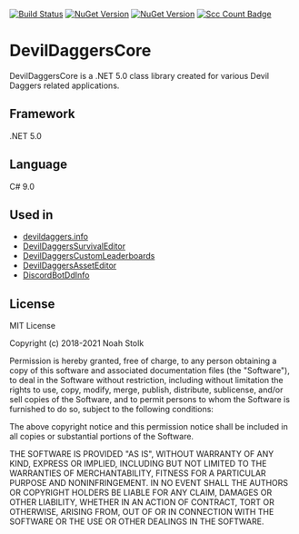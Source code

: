 [![Build Status](https://travis-ci.org/NoahStolk/DevilDaggersAssetEditor.svg?branch=master)](https://travis-ci.org/NoahStolk/DevilDaggersAssetEditor)
[![NuGet Version](https://img.shields.io/nuget/v/DevilDaggersCore.svg)](https://www.nuget.org/packages/DevilDaggersCore/)
[![NuGet Version](https://img.shields.io/nuget/v/DevilDaggersCore.Wpf.svg)](https://www.nuget.org/packages/DevilDaggersCore.Wpf/)
[![Scc Count Badge](https://sloc.xyz/github/NoahStolk/DevilDaggersCore/)](https://github.com/NoahStolk/DevilDaggersCore/)

# DevilDaggersCore
DevilDaggersCore is a .NET 5.0 class library created for various Devil Daggers related applications.

## Framework
.NET 5.0

## Language
C# 9.0

## Used in
- [devildaggers.info](https://devildaggers.info/)
- [DevilDaggersSurvivalEditor](https://github.com/NoahStolk/DevilDaggersSurvivalEditor)
- [DevilDaggersCustomLeaderboards](https://github.com/NoahStolk/DevilDaggersCustomLeaderboards)
- [DevilDaggersAssetEditor](https://github.com/NoahStolk/DevilDaggersAssetEditor)
- [DiscordBotDdInfo](https://github.com/NoahStolk/DiscordBotDdInfo)

## License
MIT License

Copyright (c) 2018-2021 Noah Stolk

Permission is hereby granted, free of charge, to any person obtaining a copy
of this software and associated documentation files (the "Software"), to deal
in the Software without restriction, including without limitation the rights
to use, copy, modify, merge, publish, distribute, sublicense, and/or sell
copies of the Software, and to permit persons to whom the Software is
furnished to do so, subject to the following conditions:

The above copyright notice and this permission notice shall be included in all
copies or substantial portions of the Software.

THE SOFTWARE IS PROVIDED "AS IS", WITHOUT WARRANTY OF ANY KIND, EXPRESS OR
IMPLIED, INCLUDING BUT NOT LIMITED TO THE WARRANTIES OF MERCHANTABILITY,
FITNESS FOR A PARTICULAR PURPOSE AND NONINFRINGEMENT. IN NO EVENT SHALL THE
AUTHORS OR COPYRIGHT HOLDERS BE LIABLE FOR ANY CLAIM, DAMAGES OR OTHER
LIABILITY, WHETHER IN AN ACTION OF CONTRACT, TORT OR OTHERWISE, ARISING FROM,
OUT OF OR IN CONNECTION WITH THE SOFTWARE OR THE USE OR OTHER DEALINGS IN THE
SOFTWARE.
